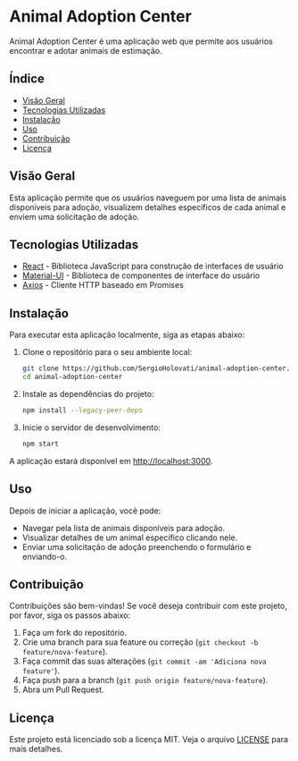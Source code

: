 # Animal Adoption Center

Animal Adoption Center é uma aplicação web que permite aos usuários encontrar e adotar animais de estimação. 

## Índice

- [Visão Geral](#visão-geral)
- [Tecnologias Utilizadas](#tecnologias-utilizadas)
- [Instalação](#instalação)
- [Uso](#uso)
- [Contribuição](#contribuição)
- [Licença](#licença)

## Visão Geral

Esta aplicação permite que os usuários naveguem por uma lista de animais disponíveis para adoção, visualizem detalhes específicos de cada animal e enviem uma solicitação de adoção. 

## Tecnologias Utilizadas

- [React](https://reactjs.org/) - Biblioteca JavaScript para construção de interfaces de usuário
- [Material-UI](https://material-ui.com/) - Biblioteca de componentes de interface do usuário
- [Axios](https://axios-http.com/) - Cliente HTTP baseado em Promises

## Instalação

Para executar esta aplicação localmente, siga as etapas abaixo:

1. Clone o repositório para o seu ambiente local:

    ```bash
    git clone https://github.com/SergioHolovati/animal-adoption-center.git
    cd animal-adoption-center
    ```

2. Instale as dependências do projeto:

    ```bash
    npm install --legacy-peer-deps
    ```

3. Inicie o servidor de desenvolvimento:

    ```bash
    npm start
    ```

A aplicação estará disponível em [http://localhost:3000](http://localhost:3000).

## Uso

Depois de iniciar a aplicação, você pode:

- Navegar pela lista de animais disponíveis para adoção.
- Visualizar detalhes de um animal específico clicando nele.
- Enviar uma solicitação de adoção preenchendo o formulário e enviando-o.

## Contribuição

Contribuições são bem-vindas! Se você deseja contribuir com este projeto, por favor, siga os passos abaixo:

1. Faça um fork do repositório.
2. Crie uma branch para sua feature ou correção (`git checkout -b feature/nova-feature`).
3. Faça commit das suas alterações (`git commit -am 'Adiciona nova feature'`).
4. Faça push para a branch (`git push origin feature/nova-feature`).
5. Abra um Pull Request.

## Licença

Este projeto está licenciado sob a licença MIT. Veja o arquivo [LICENSE](LICENSE) para mais detalhes.
